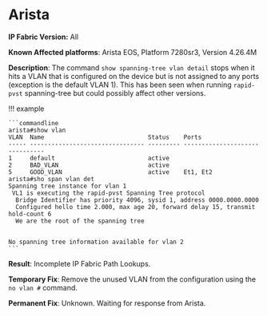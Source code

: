 # Arista

**IP Fabric Version:** All

**Known Affected platforms**: Arista EOS, Platform 7280sr3, Version 4.26.4M

**Description**: The command `show spanning-tree vlan detail` stops when it hits
a VLAN that is configured on the device but is not assigned to any ports (exception
is the default VLAN 1). This has been seen when running `rapid-pvst` spanning-tree
but could possibly affect other versions.

!!! example

    ```commandline
    arista#show vlan
    VLAN  Name                             Status    Ports
    ----- -------------------------------- --------- -------------------------------
    1     default                          active
    2     BAD_VLAN                         active
    5     GOOD_VLAN                        active    Et1, Et2
    arista#sho span vlan det
    Spanning tree instance for vlan 1
     VL1 is executing the rapid-pvst Spanning Tree protocol
      Bridge Identifier has priority 4096, sysid 1, address 0000.0000.0000
      Configured hello time 2.000, max age 20, forward delay 15, transmit hold-count 6
      We are the root of the spanning tree


    No spanning tree information available for vlan 2
    ```

**Result**: Incomplete IP Fabric Path Lookups.

**Temporary Fix**: Remove the unused VLAN from the configuration using the `no vlan #` command.

**Permanent Fix**: Unknown. Waiting for response from Arista.
